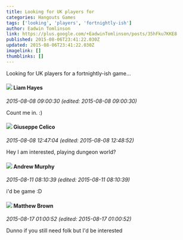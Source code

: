 ```yaml
---
title: Looking for UK players for
categories: Hangouts Games
tags: ['looking', 'players', 'fortnightly-ish']
author: Eadwin Tomlinson
link: https://plus.google.com/+EadwinTomlinson/posts/35hFku7KKE8
published: 2015-08-06T23:41:22.030Z
updated: 2015-08-06T23:41:22.030Z
imagelink: []
thumblinks: []
---
```


Looking for UK players for a fortnightly-ish game... 
<div id='comment z13su3tp5x3bvpi0g23nidmawme5ghxzp04'>
  <h4><img src='{{site.baseurl}}//images/avatars/114364744887170221550_photo.jpg'> Liam Hayes</h4>
      <p><cite>2015-08-08 09:00:30 (edited: 2015-08-08 09:00:30)</cite></p>
        <p>Count me in. :)</p>
</div>
        

<div id='comment z13su3tp5x3bvpi0g23nidmawme5ghxzp04'>
  <h4><img src='{{site.baseurl}}//images/avatars/116698205873626591220_photo.jpg'> Giuseppe Celico</h4>
      <p><cite>2015-08-08 12:47:04 (edited: 2015-08-08 12:48:52)</cite></p>
        <p>Hey I am interested, playing dungeon world?</p>
</div>
        

<div id='comment z13su3tp5x3bvpi0g23nidmawme5ghxzp04'>
  <h4><img src='{{site.baseurl}}//images/avatars/109015870893735836823_photo.jpg'> Andrew Murphy</h4>
      <p><cite>2015-08-11 08:10:39 (edited: 2015-08-11 08:10:39)</cite></p>
        <p>i&#39;d be game :D</p>
</div>
        

<div id='comment z13su3tp5x3bvpi0g23nidmawme5ghxzp04'>
  <h4><img src='{{site.baseurl}}//images/avatars/116553228834877922102_photo.jpg'> Matthew Brown</h4>
      <p><cite>2015-08-17 01:00:52 (edited: 2015-08-17 01:00:52)</cite></p>
        <p>Dunno if you still need folk but I&#39;d be interested</p>
</div>
        